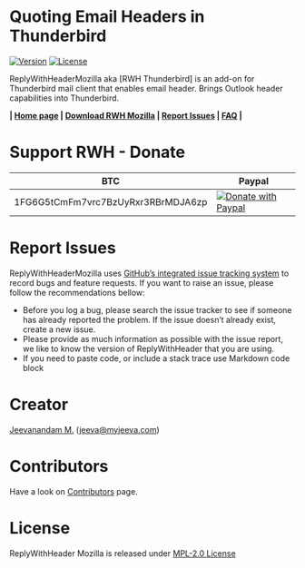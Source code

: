 # Quoting Email Headers in Thunderbird
 [![Version](https://img.shields.io/badge/version-2.6.0-blue.svg)](https://github.com/jeevatkm/ReplyWithHeaderMozilla/releases/latest) [![License](https://img.shields.io/github/license/jeevatkm/ReplyWithHeaderMozilla.svg)](LICENSE)

ReplyWithHeaderMozilla aka [RWH Thunderbird] is an add-on for Thunderbird mail client that enables email header.
Brings Outlook header capabilities into Thunderbird.

**|  [Home page](http://myjeeva.com/replywithheader-mozilla)  |  [Download RWH Mozilla](https://addons.mozilla.org/en-US/thunderbird/addon/replywithheader/)  |  [Report Issues](#report-issues)  |  [FAQ](http://myjeeva.com/replywithheader-mozilla#faq)  |**

# Support RWH - Donate

BTC | Paypal
--- | ---
1FG6G5tCmFm7vrc7BzUyRxr3RBrMDJA6zp | [![Donate with Paypal](https://www.paypalobjects.com/webstatic/en_US/btn/btn_donate_pp_142x27.png)](https://www.paypal.com/cgi-bin/webscr?cmd=_donations&business=QWMZG74FW4QYC&lc=US&item_name=Jeevanandam%20M%2e&item_number=ReplyWithHeaderMozilla&currency_code=USD&bn=PP%2dDonationsBF%3abtn_donateCC_LG%2egif%3aNonHosted)

# Report Issues

ReplyWithHeaderMozilla uses [GitHub’s integrated issue tracking system](https://github.com/jeevatkm/ReplyWithHeaderMozilla/issues) to record bugs and feature requests. If you want to raise an issue, please follow the recommendations bellow:

  * Before you log a bug, please search the issue tracker to see if someone has already reported the problem. If the issue doesn’t already exist, create a new issue.
  * Please provide as much information as possible with the issue report, we like to know the version of ReplyWithHeader that you are using.
  * If you need to paste code, or include a stack trace use Markdown code block

# Creator

[Jeevanandam M.](https://github.com/jeevatkm) (jeeva@myjeeva.com)

# Contributors

Have a look on [Contributors](https://github.com/jeevatkm/ReplyWithHeaderMozilla/graphs/contributors) page.

# License

ReplyWithHeader Mozilla is released under [MPL-2.0 License](LICENSE)
